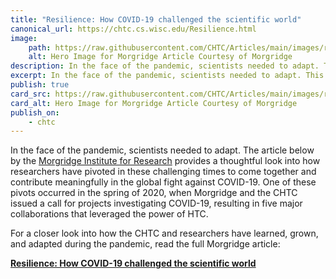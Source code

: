 ```yaml
---
title: "Resilience: How COVID-19 challenged the scientific world"
canonical_url: https://chtc.cs.wisc.edu/Resilience.html
image:
    path: https://raw.githubusercontent.com/CHTC/Articles/main/images/resilience-hero-large.jpeg
    alt: Hero Image for Morgridge Article Courtesy of Morgridge
description: In the face of the pandemic, scientists needed to adapt. This article by the Morgridge Institute for Research provides a thoughtful look into how individuals and organizations, including the CHTC, have pivoted in these challenging times.
excerpt: In the face of the pandemic, scientists needed to adapt. This article by the Morgridge Institute for Research provides a thoughtful look into how individuals and organizations, including the CHTC, have pivoted in these challenging times.
publish: true
card_src: https://raw.githubusercontent.com/CHTC/Articles/main/images/resilience-hero-large.jpeg
card_alt: Hero Image for Morgridge Article Courtesy of Morgridge
publish_on:
    - chtc
--- 
```



In the face of the pandemic, scientists needed to adapt. 
The article below by the [Morgridge Institute for Research](https://morgridge.org/) provides a thoughtful look into how researchers have pivoted in these challenging times to come together and contribute meaningfully in the global fight against COVID-19. 
One of these pivots occurred in the spring of 2020, when Morgridge and the CHTC issued a call for projects investigating COVID-19, resulting in five major collaborations that leveraged the power of HTC.

For a closer look into how the CHTC and researchers have learned, grown, and adapted during the pandemic, read the full Morgridge article: 

**[Resilience: How COVID-19 challenged the scientific world](https://morgridge.org/feature/resilience/)**

